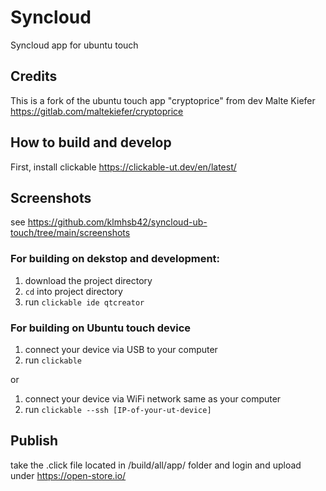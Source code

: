 # Syncloud

Syncloud app for ubuntu touch

## Credits

This is a fork of the ubuntu touch app "cryptoprice" from dev Malte Kiefer https://gitlab.com/maltekiefer/cryptoprice


## How to build and develop

First, install clickable https://clickable-ut.dev/en/latest/

## Screenshots

see https://github.com/klmhsb42/syncloud-ub-touch/tree/main/screenshots

### For building on dekstop and development:

1. download the project directory
2. ```cd``` into project directory
3. run ```clickable ide qtcreator```

### For building on Ubuntu touch device

1. connect your device via USB to your computer
2. run ```clickable```

or

1. connect your device via WiFi network same as your computer
2. run ```clickable --ssh [IP-of-your-ut-device]```

## Publish
take the .click file located in /build/all/app/ folder
and 
login and upload  under https://open-store.io/
